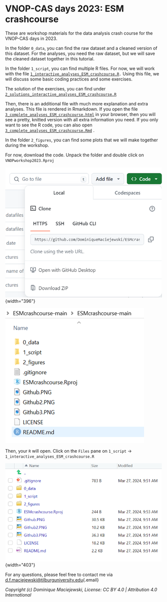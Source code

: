 # VNOP-CAS days 2023: ESM crashcourse

These are workshop materials for the data analysis crash course for the VNOP-CAS days in 2023.

In the folder `0_data`, you can find the raw dataset and a cleaned version of this dataset. For the analyses, you need the raw dataset, but we will save the cleaned dataset together in this tutorial.

In the folder `1_script`, you can find multiple R files. For now, we will work with the file [`1_interactive_analyses_ESM_crashcourse.R`](https://github.com/DominiqueMaciejewski/VNOPworkshop2023/blob/main/1_script/1_interactive_analyses_ESM_crashcourse.R)`.` Using this file, we will discuss some basic coding practices and some exercises.

The solution of the exercises, you can find under [`2_solutions_interactive_analyses_ESM_crashcourse.R`](https://github.com/DominiqueMaciejewski/VNOPworkshop2023/blob/main/1_script/2_solutions_interactive_analyses_ESM_crashcourse.R)

Then, there is an additional file with much more explanation and extra analyses. This file is rendered in Rmarkdown. If you open the file [`3_complete_analyses_ESM_crashcourse.html`](https://github.com/DominiqueMaciejewski/VNOPworkshop2023/blob/main/1_script/3_complete_analyses_ESM_crashcourse.html) in your browser, then you will see a pretty, knitted version with all extra information you need. If you only want to see the R code, you can also open [`3_complete_analyses_ESM_crashcourse.Rmd`](https://github.com/DominiqueMaciejewski/VNOPworkshop2023/blob/main/1_script/3_complete_analyses_ESM_crashcourse.Rmd) .

In the folder `2_figures`, you can find some plots that we will make together during the workshop.

For now, download the code. Unpack the folder and double click on `VNOPworkshop2023.Rproj`

![](Github.PNG){width="396"}

![](Github2.PNG)

Then, your `R` will open. Click on the `Files` pane on `1_script` -\> `1_interactive_analyses_ESM_crashcourse.R`

![](Github3.PNG){width="403"}

For any questions, please feel free to contact me via [d.f.maciejewski\@tilburguniversity.edu](mailto:d.f.maciejewski@tilburguniversity.edu){.email}

*Copyright (c) Dominique Maciejewski, License: CC BY 4.0 \| Attribution 4.0 International*
